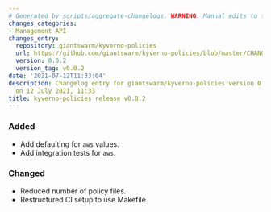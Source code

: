 ```yaml
---
# Generated by scripts/aggregate-changelogs. WARNING: Manual edits to this files will be overwritten.
changes_categories:
- Management API
changes_entry:
  repository: giantswarm/kyverno-policies
  url: https://github.com/giantswarm/kyverno-policies/blob/master/CHANGELOG.md#002---2021-07-12
  version: 0.0.2
  version_tag: v0.0.2
date: '2021-07-12T11:33:04'
description: Changelog entry for giantswarm/kyverno-policies version 0.0.2, published
  on 12 July 2021, 11:33
title: kyverno-policies release v0.0.2
---
```


### Added
- Add defaulting for `aws` values.
- Add integration tests for `aws`.
### Changed
- Reduced number of policy files.
- Restructured CI setup to use Makefile.
